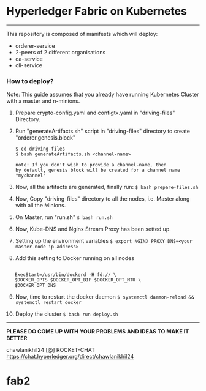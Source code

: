 # Hyperledger Fabric on Kubernetes
---
This repository is composed of manifests which will deploy:

  * orderer-service
  * 2-peers of 2 different organisations
  * ca-service
  * cli-service

### How to deploy?
Note: This guide assumes that you already have running Kubernetes Cluster with a master and n-minions.


1. Prepare crypto-config.yaml and configtx.yaml in "driving-files" Directory.

2. Run "generateArtifacts.sh" script in "driving-files" directory to create "orderer.genesis.block"
    ```
    $ cd driving-files
    $ bash generateArtifacts.sh <channel-name>

    note: If you don't wish to provide a channel-name, then
    by default, genesis block will be created for a channel name "mychannel"
    ```

3. Now, all the artifacts are generated, finally run:
    ```$ bash prepare-files.sh```

4. Now, Copy "driving-files" directory to all the nodes, i.e.
    Master along with all the Minions.

5. On Master, run "run.sh"
    ```$ bash run.sh```

6. Now, Kube-DNS and Nginx Stream Proxy has been setted up.

7. Setting up the environment variables
```$ export NGINX_PROXY_DNS=<your master-node ip-address>```

8. Add this setting to Docker running on all nodes
 ``` Environment=DOCKER_OPT_DNS=--dns=<Master node   IP-address>

    ExecStart=/usr/bin/dockerd -H fd:// \
    $DOCKER_OPTS $DOCKER_OPT_BIP $DOCKER_OPT_MTU \
    $DOCKER_OPT_DNS
```

9. Now, time to restart the docker daemon
```$ systemctl daemon-reload && systemctl restart docker```

10. Deploy the cluster
```$ bash run deploy.sh```

---
**PLEASE DO COME UP WITH YOUR PROBLEMS AND IDEAS TO MAKE IT BETTER**

chawlanikhil24 [@] ROCKET-CHAT
https://chat.hyperledger.org/direct/chawlanikhil24
# fab2
